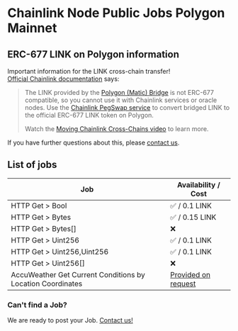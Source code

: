 # Chainlink Node Public Jobs Polygon Mainnet

## ERC-677 LINK on Polygon information

Important information for the LINK cross-chain transfer!  
[Official Chainlink documentation](https://docs.chain.link/resources/link-token-contracts/#polygon-mainnet) says:

> The LINK provided by the [Polygon (Matic) Bridge](https://wallet.polygon.technology/polygon/bridge/) is not ERC-677 compatible, so you cannot use it with Chainlink services or oracle nodes. Use the [Chainlink PegSwap service](https://pegswap.chain.link/) to convert bridged LINK to the official ERC-677 LINK token on Polygon.
>
> Watch the [Moving Chainlink Cross-Chains video](https://www.youtube.com/watch?v=WKvIGkBWRUA) to learn more.

If you have further questions about this, please [contact us](#have-some-questions-or-problems).

## List of jobs

| Job                                                        | Availability / Cost                                                                         |
| ---------------------------------------------------------- | ------------------------------------------------------------------------------------------- |
| HTTP Get > Bool                                            | ✅ / 0.1 LINK                                                                               |
| HTTP Get > Bytes                                           | ✅ / 0.15 LINK                                                                              |
| HTTP Get > Bytes[]                                         | ❌                                                                                          |
| HTTP Get > Uint256                                         | ✅ / 0.1 LINK                                                                               |
| HTTP Get > Uint256,Uint256                                 | ✅ / 0.1 LINK                                                                               |
| HTTP Get > Uint256[]                                       | ❌                                                                                          |
| AccuWeather Get Current Conditions by Location Coordinates | [Provided on request](https://github.com/oraclespace/chainlink-node-public-jobs#contact-us) |

### Can't find a Job?

We are ready to post your Job. [Contact us!](https://github.com/oraclespace/chainlink-node-public-jobs#contact-us)
